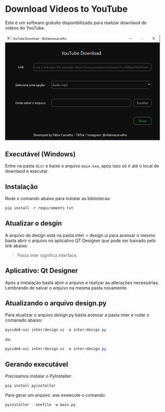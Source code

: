 # Download Videos to YouTube

Este é um software gratuito disponibilizado para realizar downlaod de vídeos do YouTube.

![alt text](image.png)

## Executável (Windows)

Entre na pasta `dist` e baixe o arquivo `main.exe`, após isso só ir até o local de downlaod e executar.

## Instalação
Rode o comando abaixo para instalar as bibliotecas:

```powershell
pip install -r requirements.txt
```
## Atualizar o desgin
A arquivo de design está na pasta inter > design.ui para acessar o mesmo basta abrir o arquivo no aplicativo QT Designer que pode ser baixado pelo link abaixo:

> Pasta inter significa interface.

## Aplicativo: Qt Designer

Após a instalação basta abrir o arquivo e realizar as alterações necessárias. Lembrando de salvar o arquivo na mesma pasta novamente.

## Atualizando o arquivo design.py

Para atualizar o arquivo design.py basta acessar a pasta inter e rodar o comanado abaixo:

```powershell
pyside6-uic inter/design.ui -o inter/design.py
```

ou

```powershell
pyside6-uic inter/design.ui -o inter/design.py
```

## Gerando executável
Precisamos instalar o PyInstaller:

```powershell
pip install pyinstaller
```

Para gerar um arquivo .exe exwecute o comando:

```powershell
pyinstaller --onefile -w main.py
```